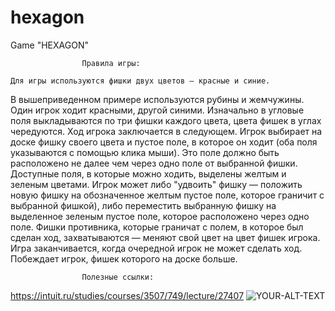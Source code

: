 # hexagon
Game "HEXAGON"

					Правила игры:

	Для игры используются фишки двух цветов — красные и синие.
В вышеприведенном примере используются рубины и жемчужины. 
Один игрок ходит красными, другой синими. Изначально в угловые поля выкладываются по три фишки каждого цвета, цвета фишек в углах чередуются.
Ход игрока заключается в следующем. 
Игрок выбирает на доске фишку своего цвета и пустое поле, в которое он ходит (оба поля указываются с помощью клика мыши). 
Это поле должно быть расположено не далее чем через одно поле от выбранной фишки. Доступные поля, в которые можно ходить, выделены желтым и зеленым цветами.
Игрок может либо "удвоить" фишку — положить новую фишку на обозначенное желтым пустое поле, которое граничит с выбранной фишкой), либо переместить выбранную фишку на выделенное зеленым пустое поле, которое расположено через одно поле.
Фишки противника, которые граничат с полем, в которое был сделан ход, захватываются — меняют свой цвет на цвет фишек игрока.
Игра заканчивается, когда очередной игрок не может сделать ход. 
Побеждает игрок, фишек которого на доске больше. 
					
					Полезные ссылки:
https://intuit.ru/studies/courses/3507/749/lecture/27407
<picture>
 <source media="(prefers-color-scheme: dark)" srcset="YOUR-DARKMODE-IMAGE">
 <source media="(prefers-color-scheme: light)" srcset="YOUR-LIGHTMODE-IMAGE">
 <img alt="YOUR-ALT-TEXT" src="https://www.iguides.ru/upload/medialibrary/674/67449376f7f56120c6f57516d5ed7417.png">
</picture>

